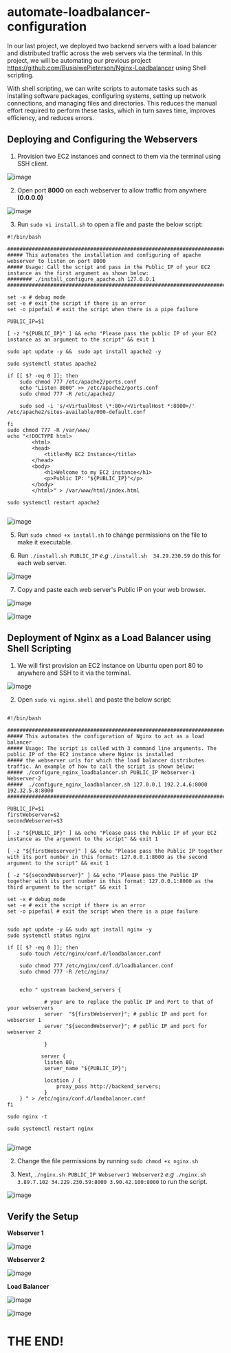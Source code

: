 # automate-loadbalancer-configuration

In our last project, we deployed two backend servers with a load balancer and distributed traffic across the web servers via the terminal. In this project, we will be automating our previous project https://github.com/BusisiwePieterson/Nginx-Loadbalancer using Shell scripting.

With shell scripting, we can write scripts to automate tasks such as installing software packages, configuring systems, setting up network connections, and managing files and directories. This reduces the manual effort required to perform these tasks, which in turn saves time, improves efficiency, and reduces errors.


## Deploying and Configuring the Webservers

1. Provision two EC2 instances and connect to them via the terminal using SSH client.


![image](images/Screenshot_1.png)

2. Open port **8000** on each webserver to allow traffic from anywhere **(0.0.0.0)**

![image](images/Screenshot_2.png)

3. Run `sudo vi install.sh` to open a file and paste the below script:

```
#!/bin/bash

####################################################################################################################
##### This automates the installation and configuring of apache webserver to listen on port 8000
##### Usage: Call the script and pass in the Public_IP of your EC2 instance as the first argument as shown below:
######## ./install_configure_apache.sh 127.0.0.1
####################################################################################################################

set -x # debug mode
set -e # exit the script if there is an error
set -o pipefail # exit the script when there is a pipe failure

PUBLIC_IP=$1

[ -z "${PUBLIC_IP}" ] && echo "Please pass the public IP of your EC2 instance as an argument to the script" && exit 1

sudo apt update -y &&  sudo apt install apache2 -y

sudo systemctl status apache2

if [[ $? -eq 0 ]]; then
    sudo chmod 777 /etc/apache2/ports.conf
    echo "Listen 8000" >> /etc/apache2/ports.conf
    sudo chmod 777 -R /etc/apache2/

    sudo sed -i 's/<VirtualHost \*:80>/<VirtualHost *:8000>/' /etc/apache2/sites-available/000-default.conf

fi
sudo chmod 777 -R /var/www/
echo "<!DOCTYPE html>
        <html>
        <head>
            <title>My EC2 Instance</title>
        </head>
        <body>
            <h1>Welcome to my EC2 instance</h1>
            <p>Public IP: "${PUBLIC_IP}"</p>
        </body>
        </html>" > /var/www/html/index.html

sudo systemctl restart apache2


```



![image](images/Screenshot_3.png)

5. Run `sudo chmod +x install.sh` to change permissions on the file to make it executable.

6. Run `./install.sh PUBLIC_IP` *e.g* `./install.sh  34.29.230.59` do this for each web server.

![image](images/Screenshot_4.png)


7.  Copy and paste each web server's Public IP on your web browser.

![image](images/Screenshot_5.png)


![image](images/Screenshot_6.png)


## Deployment of Nginx as a Load Balancer using Shell Scripting

1. We will first provision an EC2 instance on Ubuntu open port 80 to anywhere and SSH to it via the terminal.

![image](images/Screenshot_7.png)


2. Open `sudo vi nginx.shell` and paste the below script:
```

#!/bin/bash

######################################################################################################################
##### This automates the configuration of Nginx to act as a load balancer
##### Usage: The script is called with 3 command line arguments. The public IP of the EC2 instance where Nginx is installed
##### the webserver urls for which the load balancer distributes traffic. An example of how to call the script is shown below:
##### ./configure_nginx_loadbalancer.sh PUBLIC_IP Webserver-1 Webserver-2
#####  ./configure_nginx_loadbalancer.sh 127.0.0.1 192.2.4.6:8000  192.32.5.8:8000
############################################################################################################# 

PUBLIC_IP=$1
firstWebserver=$2
secondWebserver=$3

[ -z "${PUBLIC_IP}" ] && echo "Please pass the Public IP of your EC2 instance as the argument to the script" && exit 1

[ -z "${firstWebserver}" ] && echo "Please pass the Public IP together with its port number in this format: 127.0.0.1:8000 as the second argument to the script" && exit 1

[ -z "${secondWebserver}" ] && echo "Please pass the Public IP together with its port number in this format: 127.0.0.1:8000 as the third argument to the script" && exit 1

set -x # debug mode
set -e # exit the script if there is an error
set -o pipefail # exit the script when there is a pipe failure


sudo apt update -y && sudo apt install nginx -y
sudo systemctl status nginx

if [[ $? -eq 0 ]]; then
    sudo touch /etc/nginx/conf.d/loadbalancer.conf

    sudo chmod 777 /etc/nginx/conf.d/loadbalancer.conf
    sudo chmod 777 -R /etc/nginx/

    
    echo " upstream backend_servers {

            # your are to replace the public IP and Port to that of your webservers
            server  "${firstWebserver}"; # public IP and port for webserser 1
            server "${secondWebserver}"; # public IP and port for webserver 2

            }

           server {
            listen 80;
            server_name "${PUBLIC_IP}";

            location / {
                proxy_pass http://backend_servers;   
            }
    } " > /etc/nginx/conf.d/loadbalancer.conf
fi

sudo nginx -t

sudo systemctl restart nginx


```


![image](images/Screenshot_8.png)

2. Change the file permissions by running `sudo chmod +x nginx.sh`

3. Next, `./nginx.sh PUBLIC_IP Webserver1 Webserver2` *e.g* `./nginx.sh 3.89.7.102 34.229.230.59:8000 3.90.42.100:8000`  to run the script.


![image](images/Screenshot_11.png)


## Verify the Setup


**Webserver 1**

![image](images/Screenshot_5.png)

**Webserver 2**

![image](images/Screenshot_6.png)


**Load Balancer**

![image](images/Screenshot_14.png)

![image](images/Screenshot_13.png)

# THE END!


